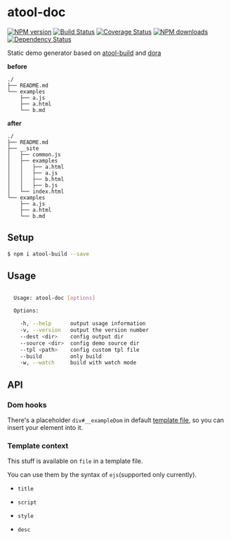 # atool-doc

[![NPM version](https://img.shields.io/npm/v/atool-doc.svg?style=flat)](https://npmjs.org/package/atool-doc)
[![Build Status](https://img.shields.io/travis/ant-tool/atool-doc.svg?style=flat)](https://travis-ci.org/ant-tool/atool-doc)
[![Coverage Status](https://img.shields.io/coveralls/ant-tool/atool-doc.svg?style=flat)](https://coveralls.io/r/ant-tool/atool-doc)
[![NPM downloads](http://img.shields.io/npm/dm/atool-doc.svg?style=flat)](https://npmjs.org/package/atool-doc)
[![Dependency Status](https://david-dm.org/ant-tool/atool-doc.svg)](https://david-dm.org/ant-tool/atool-doc)

Static demo generator based on [atool-build](https://github.com/ant-tool/atool-build) and [dora](https://github.com/dora-js/dora)

**before**
```
./
├── README.md
└── examples
    ├── a.js
    ├── a.html
    └── b.md
```

**after**
```
./
├── README.md
├── __site
│   ├── common.js
│   ├── examples
│   │   ├── a.html
│   │   ├── a.js
│   │   ├── b.html
│   │   ├── b.js
│   └── index.html
└── examples
    ├── a.js
    ├── a.html
    └── b.md
```

## Setup

```bash
$ npm i atool-build --save
```

## Usage

```bash

  Usage: atool-doc [options]

  Options:

    -h, --help      output usage information
    -v, --version   output the version number
    --dest <dir>    config output dir
    --source <dir>  config demo source dir
    --tpl <path>    config custom tpl file
    --build         only build
    -w, --watch     build with watch mode
```

## API

### Dom hooks

There's a placeholder `div#__exampleDom` in default [template file](https://github.com/ant-tool/atool-doc/blob/master/tpl/element.ejs), so you can insert your element into it.

### Template context

This stuff is available on `file` in a template file.

You can use them by the syntax of `ejs`(supported only currently).

- `title`

- `script`

- `style`

- `desc`

